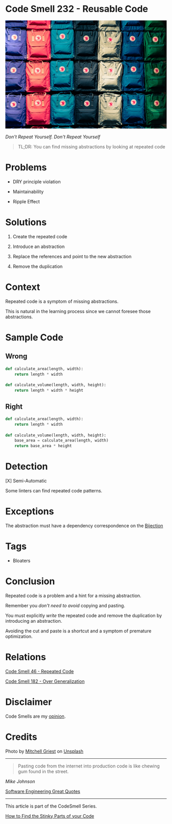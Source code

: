 # Code Smell 232 - Reusable Code
            
![Code Smell 232 - Reusable Code](Code%20Smell%20232%20-%20Reusable%20Code.jpg)

*Don't Repeat Yourself. Don't Repeat Yourself*

> TL;DR: You can find missing abstractions by looking at repeated code

# Problems

- DRY principle violation

- Maintainability

- Ripple Effect

# Solutions

1. Create the repeated code

2. Introduce an abstraction

3. Replace the references and point to the new abstraction

4. Remove the duplication

# Context

Repeated code is a symptom of missing abstractions. 

This is natural in the learning process since we cannot foresee those abstractions.

# Sample Code

## Wrong

[Gist Url]: # (https://gist.github.com/mcsee/b1380b6b9850ec6f12c14bfeebbfc505)

```python
def calculate_area(length, width):
    return length * width

def calculate_volume(length, width, height):
    return length * width * height
``` 

## Right

[Gist Url]: # (https://gist.github.com/mcsee/582e44a1004c102199039c5961f32ceb)

```python
def calculate_area(length, width):
    return length * width

def calculate_volume(length, width, height):
    base_area = calculate_area(length, width)
    return base_area * height
``` 

# Detection

[X] Semi-Automatic

Some linters can find repeated code patterns.

# Exceptions

The abstraction must have a dependency correspondence on the [Bijection](https://github.com/mcsee/Software-Design-Articles/tree/main/Articles/Theory/The%20One%20and%20Only%20Software%20Design%20Principle/readme.md) 

# Tags

- Bloaters

# Conclusion

Repeated code is a problem and a hint for a missing abstraction.

Remember you *don't need to avoid* copying and pasting.

You must explicitly *write* the repeated code and remove the duplication by introducing an abstraction.

Avoiding the cut and paste is a shortcut and a symptom of premature optimization.

# Relations

[Code Smell 46 - Repeated Code](https://github.com/mcsee/Software-Design-Articles/tree/main/Articles/Code%20Smells/Code%20Smell%2046%20-%20Repeated%20Code/readme.md)

[Code Smell 182 - Over Generalization](https://github.com/mcsee/Software-Design-Articles/tree/main/Articles/Code%20Smells/Code%20Smell%20182%20-%20Over%20Generalization/readme.md)

# Disclaimer

Code Smells are my [opinion](https://github.com/mcsee/Software-Design-Articles/tree/main/Articles/Blogging/I%20Wrote%20More%20than%2090%20Articles%20on%202021%20Here%20is%20What%20I%20Learned/readme.md).

# Credits

Photo by [Mitchell Griest](https://unsplash.com/@griestprojects) on [Unsplash](https://unsplash.com/photos/person-showing-assorted-color-bags-psDzkLlifxQ)
  
---
 
> Pasting code from the internet into production code is like chewing gum found in the street.

_Mike Johnson_

[Software Engineering Great Quotes](https://github.com/mcsee/Software-Design-Articles/tree/main/Articles/Quotes/Software%20Engineering%20Great%20Quotes/readme.md) 

---

This article is part of the CodeSmell Series.

[How to Find the Stinky Parts of your Code](https://github.com/mcsee/Software-Design-Articles/tree/main/Articles/Code%20Smells/How%20to%20Find%20the%20Stinky%20parts%20of%20your%20Code/readme.md)